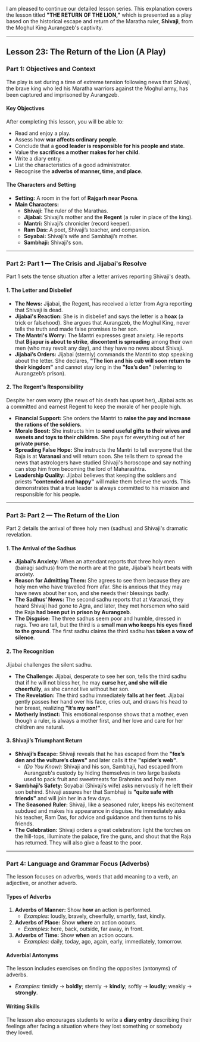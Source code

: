 I am pleased to continue our detailed lesson series. This explanation covers the lesson titled **"THE RETURN OF THE LION,"** which is presented as a play based on the historical escape and return of the Maratha ruler, **Shivaji**, from the Moghul King Aurangzeb's captivity.

***

## Lesson 23: The Return of the Lion (A Play)

### Part 1: Objectives and Context

The play is set during a time of extreme tension following news that Shivaji, the brave king who led his Maratha warriors against the Moghul army, has been captured and imprisoned by Aurangzeb.

#### Key Objectives
After completing this lesson, you will be able to:
*   Read and enjoy a play.
*   Assess how **war affects ordinary people**.
*   Conclude that a **good leader is responsible for his people and state**.
*   Value the **sacrifices a mother makes for her child**.
*   Write a diary entry.
*   List the characteristics of a good administrator.
*   Recognise the **adverbs of manner, time, and place**.

#### The Characters and Setting
*   **Setting:** A room in the fort of **Rajgarh near Poona**.
*   **Main Characters:**
    *   **Shivaji:** The ruler of the Marathas.
    *   **Jijabai:** Shivaji’s mother and the **Regent** (a ruler in place of the king).
    *   **Mantri:** Shivaji’s chronicler (record keeper).
    *   **Ram Das:** A poet, Shivaji’s teacher, and companion.
    *   **Soyabai:** Shivaji’s wife and Sambhaji’s mother.
    *   **Sambhaji:** Shivaji's son.

***

### Part 2: Part 1 — The Crisis and Jijabai's Resolve

Part 1 sets the tense situation after a letter arrives reporting Shivaji's death.

#### 1. The Letter and Disbelief
*   **The News:** Jijabai, the Regent, has received a letter from Agra reporting that Shivaji is dead.
*   **Jijabai's Reaction:** She is in disbelief and says the letter is a **hoax** (a trick or falsehood). She argues that Aurangzeb, the Moghul King, never tells the truth and made false promises to her son.
*   **The Mantri's Worry:** The Mantri expresses great anxiety. He reports that **Bijapur is about to strike**, **discontent is spreading** among their own men (who may revolt any day), and they have no news about Shivaji.
*   **Jijabai’s Orders:** Jijabai (sternly) commands the Mantri to stop speaking about the letter. She declares, **"The lion and his cub will soon return to their kingdom"** and cannot stay long in the **"fox’s den"** (referring to Aurangzeb’s prison).

#### 2. The Regent's Responsibility
Despite her own worry (the news of his death has upset her), Jijabai acts as a committed and earnest Regent to keep the morale of her people high.

*   **Financial Support:** She orders the Mantri to **raise the pay and increase the rations of the soldiers**.
*   **Morale Boost:** She instructs him to **send useful gifts to their wives and sweets and toys to their children**. She pays for everything out of her **private purse**.
*   **Spreading False Hope:** She instructs the Mantri to tell everyone that the Raja is at **Varanasi** and will return soon. She tells them to spread the news that astrologers have studied Shivaji's horoscope and say nothing can stop him from becoming the lord of Maharashtra.
*   **Leadership Quality:** Jijabai believes that keeping the soldiers and priests **"contended and happy"** will make them believe the words. This demonstrates that a true leader is always committed to his mission and responsible for his people.

***

### Part 3: Part 2 — The Return of the Lion

Part 2 details the arrival of three holy men (sadhus) and Shivaji's dramatic revelation.

#### 1. The Arrival of the Sadhus
*   **Jijabai’s Anxiety:** When an attendant reports that three holy men (bairagi sadhus) from the north are at the gate, Jijabai’s heart beats with anxiety.
*   **Reason for Admitting Them:** She agrees to see them because they are holy men who have travelled from afar. She is anxious that they may have news about her son, and she needs their blessings badly.
*   **The Sadhus’ News:** The second sadhu reports that at Varanasi, they heard Shivaji had gone to Agra, and later, they met horsemen who said the Raja **had been put in prison by Aurangzeb**.
*   **The Disguise:** The three sadhus seem poor and humble, dressed in rags. Two are tall, but the third is a **small man who keeps his eyes fixed to the ground**. The first sadhu claims the third sadhu has **taken a vow of silence**.

#### 2. The Recognition
Jijabai challenges the silent sadhu.

*   **The Challenge:** Jijabai, desperate to see her son, tells the third sadhu that if he will not bless her, he may **curse her, and she will die cheerfully**, as she cannot live without her son.
*   **The Revelation:** The third sadhu immediately **falls at her feet**. Jijabai gently passes her hand over his face, cries out, and draws his head to her breast, realizing **"It’s my son!"**.
*   **Motherly Instinct:** This emotional response shows that a mother, even though a ruler, is always a mother first, and her love and care for her children are natural.

#### 3. Shivaji’s Triumphant Return
*   **Shivaji’s Escape:** Shivaji reveals that he has escaped from the **"fox’s den and the vulture’s claws"** and later calls it the **"spider’s web"**.
    *   *(Do You Know):* Shivaji and his son, Sambhaji, had escaped from Aurangzeb's custody by hiding themselves in two large baskets used to pack fruit and sweetmeats for Brahmins and holy men.
*   **Sambhaji’s Safety:** Soyabai (Shivaji’s wife) asks nervously if he left their son behind. Shivaji assures her that Sambhaji is **"quite safe with friends"** and will join her in a few days.
*   **The Seasoned Ruler:** Shivaji, like a seasoned ruler, keeps his excitement subdued and makes his appearance in disguise. He immediately asks his teacher, Ram Das, for advice and guidance and then turns to his friends.
*   **The Celebration:** Shivaji orders a great celebration: light the torches on the hill-tops, illuminate the palace, fire the guns, and shout that the Raja has returned. They will also give a feast to the poor.

***

### Part 4: Language and Grammar Focus (Adverbs)

The lesson focuses on adverbs, words that add meaning to a verb, an adjective, or another adverb.

#### Types of Adverbs
1.  **Adverbs of Manner:** Show **how** an action is performed.
    *   *Examples:* loudly, bravely, cheerfully, smartly, fast, kindly.
2.  **Adverbs of Place:** Show **where** an action occurs.
    *   *Examples:* here, back, outside, far away, in front.
3.  **Adverbs of Time:** Show **when** an action occurs.
    *   *Examples:* daily, today, ago, again, early, immediately, tomorrow.

#### Adverbial Antonyms
The lesson includes exercises on finding the opposites (antonyms) of adverbs.
*   *Examples:* timidly $\to$ **boldly**; sternly $\to$ **kindly**; softly $\to$ **loudly**; weakly $\to$ **strongly**.

#### Writing Skills
The lesson also encourages students to write a **diary entry** describing their feelings after facing a situation where they lost something or somebody they loved.